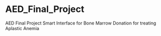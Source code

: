 # AED_Final_Project
AED Final Project Smart Interface for Bone Marrow Donation for treating Aplastic Anemia

